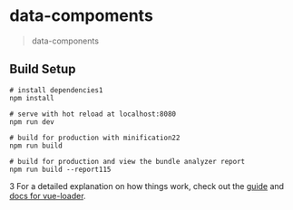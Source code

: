 # data-compoments

> data-components

## Build Setup

``` bash1
# install dependencies1
npm install

# serve with hot reload at localhost:8080
npm run dev

# build for production with minification22
npm run build

# build for production and view the bundle analyzer report
npm run build --report115
```
3
For a detailed explanation on how things work, check out the [guide](http://vuejs-templates.github.io/webpack/) and [docs for vue-loader](http://vuejs.github.io/vue-loader).
